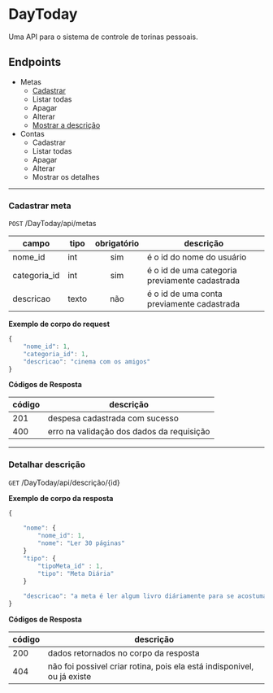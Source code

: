 # DayToday

Uma API para o sistema de controle de torinas pessoais.

## Endpoints
- Metas
    - [Cadastrar](#cadastrar-meta)
    - Listar todas
    - Apagar
    - Alterar
    - [Mostrar a descrição](#detalhar-descrição)
- Contas
    - Cadastrar
    - Listar todas
    - Apagar
    - Alterar
    - Mostrar os detalhes


---

### Cadastrar meta
`POST` /DayToday/api/metas

| campo | tipo | obrigatório | descrição
|-------|------|:-------------:|--
| nome_id | int | sim | é o id do nome do usuário
| categoria_id | int | sim | é o id de uma categoria previamente cadastrada
| descricao | texto | não | é o id de uma conta previamente cadastrada

**Exemplo de corpo do request**

```js
{
    "nome_id": 1,
    "categoria_id": 1,
    "descricao": "cinema com os amigos"
}
```

**Códigos de Resposta**

| código | descrição 
|-|-
| 201 | despesa cadastrada com sucesso
| 400 | erro na validação dos dados da requisição

---

### Detalhar descrição
`GET` /DayToday/api/descrição/{id}

**Exemplo de corpo da resposta**

```js
{
    
    "nome": {
        "nome_id": 1,
        "nome": "Ler 30 páginas"
    }
    "tipo": {
        "tipoMeta_id" : 1,
        "tipo": "Meta Diária"
    }
    
    "descricao": "a meta é ler algum livro diáriamente para se acostumar com o hábito da leitura"
}
```

**Códigos de Resposta**

| código | descrição 
|-|-
| 200 | dados retornados no corpo da resposta
| 404 | não foi possivel criar rotina, pois ela está indisponivel, ou já existe